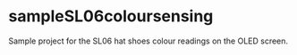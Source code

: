 # sampleSL06coloursensing
Sample project for the SL06 hat shoes colour readings on the OLED screen.
